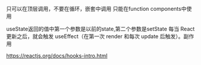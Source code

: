 只可以在顶层调用，不要在循环，嵌套中调用
只能在function components中使用

useState返回的值中第一个参数是以前的state,第二个参数是setState
每当 React更新之后，就会触发 useEffect（在第一次 render 和每次 update 后触发）。副作用

https://reactjs.org/docs/hooks-intro.html